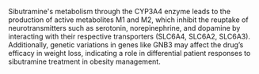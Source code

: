 Sibutramine's metabolism through the CYP3A4 enzyme leads to the production of active metabolites M1 and M2, which inhibit the reuptake of neurotransmitters such as serotonin, norepinephrine, and dopamine by interacting with their respective transporters (SLC6A4, SLC6A2, SLC6A3). Additionally, genetic variations in genes like GNB3 may affect the drug’s efficacy in weight loss, indicating a role in differential patient responses to sibutramine treatment in obesity management.